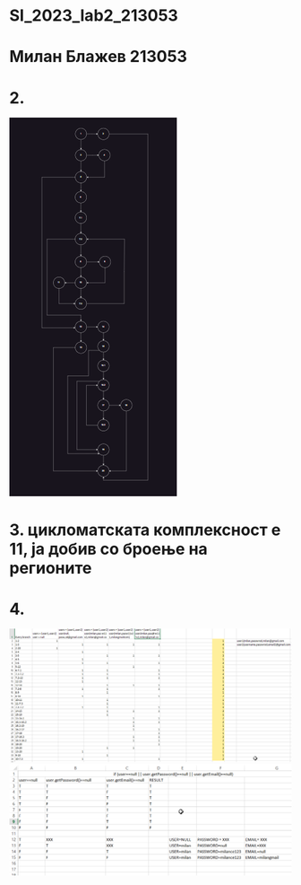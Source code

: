 # SI_2023_lab2_213053
# Милан Блажев 213053

# 2.

![image](https://github.com/milanblazev/SI_2023_lab2_213053/blob/master/1.png)

# 3. цикломатската комплексност е 11, ја добив со броење на регионите

# 4.
![image](https://github.com/milanblazev/SI_2023_lab2_213053/blob/master/Screenshot_1.png)
![image](https://github.com/milanblazev/SI_2023_lab2_213053/blob/master/Screenshot_2.png)
